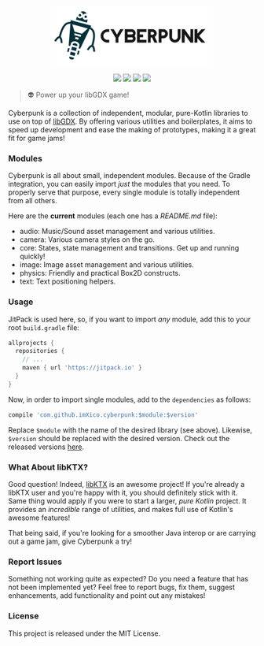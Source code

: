<p align="center">
  <img src="https://github.com/ImXico/cyberpunk/blob/master/logo.png" height=120 />
</p>

<p align="center">
  <a href="http://libgdx.badlogicgames.com/"><img src="https://img.shields.io/badge/libgdx-1.9.7-green.svg"></a>
  <a href="https://kotlinlang.org/"><img src="https://img.shields.io/badge/kotlin-1.1.51-orange.svg"></a>
  <a href="https://jitpack.io/#ImXico/Cyberpunk"><img src="https://jitpack.io/v/ImXico/Cyberpunk.svg"></a>
  <a href="https://github.com/ImXico/HandyGDX/blob/master/LICENSE.md"><img src="https://img.shields.io/badge/license-MIT-lightgrey.svg"></a>
</p>

> 👽 Power up your libGDX game!

Cyberpunk is a collection of independent, modular, pure-Kotlin libraries to use on top of [libGDX](http://libgdx.badlogicgames.com/). By offering various utilities and boilerplates, it aims to speed up development and ease the making of prototypes, making it a great fit for game jams!

### Modules

Cyberpunk is all about small, independent modules. Because of the Gradle integration, you can easily import *just* the modules that you need. To properly serve that purpose, every single module is totally independent from all others.

Here are the **current** modules (each one has a *README.md* file):

- audio: Music/Sound asset management and various utilities.
- camera: Various camera styles on the go.
- core: States, state management and transitions. Get up and running quickly!
- image: Image asset management and various utilities.
- physics: Friendly and practical Box2D constructs.
- text: Text positioning helpers.

### Usage

JitPack is used here, so, if you want to import *any* module, add this to your root `build.gradle` file:

```Groovy
allprojects {
  repositories {
    // ...
    maven { url 'https://jitpack.io' }
  }
}
```

Now, in order to import single modules, add to the `dependencies` as follows:

```Groovy
compile 'com.github.imXico.cyberpunk:$module:$version'
```

Replace `$module` with the name of the desired library (see above). Likewise, `$version` should be replaced with the desired version. Check out the released versions [here](https://github.com/ImXico/Cyberpunk/releases).

### What About libKTX?

Good question! Indeed, [libKTX](https://github.com/libktx/ktx) is an awesome project! If you're already a libKTX user and you're happy with it, you should definitely stick with it. Same thing would apply if you were to start a larger, *pure Kotlin* project. It provides an *incredible* range of utilities, and makes full use of Kotlin's awesome features!

That being said, if you're looking for a smoother Java interop or are carrying out a game jam, give Cyberpunk a try!

### Report Issues

Something not working quite as expected? Do you need a feature that has not been implemented yet? Feel free to report bugs, fix them, suggest enhancements, add functionality and point out any mistakes!

### License

This project is released under the MIT License.
